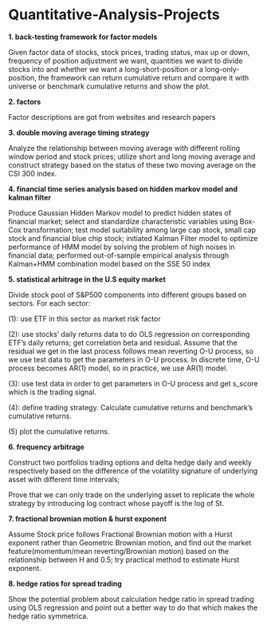 # Quantitative-Analysis-Projects
**1. back-testing framework for factor models**

Given factor data of stocks, stock prices, trading status, max up or down, frequency of position adjustment we want, quantities we want to divide stocks into and whether we want a long-short-position or a long-only-position, the framework can return cumulative return and compare it with universe or benchmark cumulative returns and show the plot.

**2. factors**

Factor descriptions are got from websites and research papers

**3. double moving average timing strategy**

Analyze the relationship between moving average with different rolling window period and stock prices; utilize short and long moving average and construct strategy based on the status of these two moving average on the CSI 300 index.

**4. financial time series analysis based on hidden markov model and kalman filter**

Produce Gaussian Hidden Markov model to predict hidden states of financial market; select and standardize characteristic variables using Box-Cox transformation; test model suitability among large cap stock, small cap stock and financial blue chip stock; 
initiated Kalman Filter model to optimize performance of HMM model by solving the problem of high noises in financial data; performed out-of-sample empirical analysis through Kalman+HMM combination model based on the SSE 50 index

**5. statistical arbitrage in the U.S equity market**

Divide stock pool of S&P500 components into different groups based on sectors.
For each sector:

(1): use ETF in this sector as market risk factor

(2): use stocks’ daily returns data to do OLS regression on corresponding ETF’s daily returns; get correlation beta and residual. Assume that the residual we get in the last process follows mean reverting O-U process, so we use test data to get the parameters in O-U process. In discrete time, O-U process becomes AR(1) model, so in practice, we use AR(1) model.

(3): use test data in order to get parameters in O-U process and get s_score which is the trading signal.

(4): define trading strategy. Calculate cumulative returns and benchmark’s cumulative returns.

(5) plot the cumulative returns.

**6. frequency arbitrage**

Construct two portfolios trading options and delta hedge daily and weekly respectively based on the difference of the volatility signature of underlying asset with different time intervals;

Prove that we can only trade on the underlying asset to replicate the whole strategy by introducing log contract whose payoff is the log of St.

**7. fractional brownian motion & hurst exponent**

Assume Stock price follows Fractional Brownian motion with a Hurst exponent rather than Geometric Brownian motion, and find out the market feature(momentum/mean reverting/Brownian motion) based on the relationship between H and 0.5; try practical method to estimate Hurst exponent.

**8. hedge ratios for spread trading**

Show the potential problem about calculation hedge ratio in spread trading using OLS regression and point out a better way to do that which makes the hedge ratio symmetrica.
